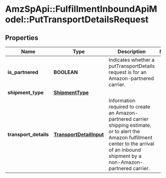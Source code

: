 # AmzSpApi::FulfillmentInboundApiModel::PutTransportDetailsRequest

## Properties
Name | Type | Description | Notes
------------ | ------------- | ------------- | -------------
**is_partnered** | **BOOLEAN** | Indicates whether a putTransportDetails request is for an Amazon-partnered carrier. | 
**shipment_type** | [**ShipmentType**](ShipmentType.md) |  | 
**transport_details** | [**TransportDetailInput**](TransportDetailInput.md) | Information required to create an Amazon-partnered carrier shipping estimate, or to alert the Amazon fulfillment center to the arrival of an inbound shipment by a non-Amazon-partnered carrier. | 


